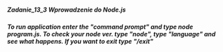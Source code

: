 ##### Zadanie_13_3 Wprowadzenie do Node.js
##### To run application enter the "command prompt" and type node program.js. To check your node ver. type "node", type "language" and see what happens. If you want to exit type "/exit"
